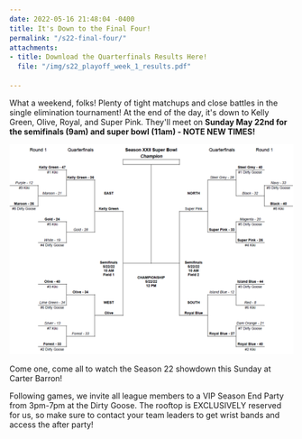 ```yaml
---
date: 2022-05-16 21:48:04 -0400
title: It's Down to the Final Four!
permalink: "/s22-final-four/"
attachments:
- title: Download the Quarterfinals Results Here!
  file: "/img/s22_playoff_week_1_results.pdf"

---
```

What a weekend, folks!  Plenty of tight matchups and close battles in the single elimination tournament!  At the end of the day, it's down to Kelly Green, Olive, Royal, and Super Pink.  They'll meet on **Sunday May 22nd for the semifinals (9am) and super bowl (11am) - NOTE NEW TIMES!**

![](/img/s22_semifinals_results.PNG)

Come one, come all to watch the Season 22 showdown this Sunday at Carter Barron!

Following games, we invite all league members to a VIP Season End Party from 3pm-7pm at the Dirty Goose.  The rooftop is EXCLUSIVELY reserved for us, so make sure to contact your team leaders to get wrist bands and access the after party!